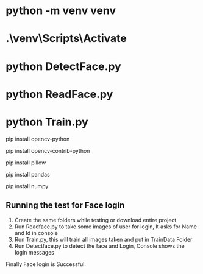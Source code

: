 
#  python -m venv venv

# .\venv\Scripts\Activate

#  python DetectFace.py

#  python ReadFace.py

#  python Train.py

pip install opencv-python

pip install opencv-contrib-python

pip install pillow

pip install pandas

pip install numpy

## Running the test for Face login

1. Create the same folders while testing or download entire project
2. Run Readface.py to take some images of user for login, It asks for Name and Id in console 
3. Run Train.py, this will train all images taken and put in TrainData Folder
4. Run Detectface.py to detect the face and Login, Console shows the login messages

Finally Face login is Successful.